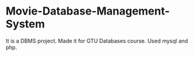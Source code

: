 # Movie-Database-Management-System
It is a DBMS project. Made it for GTU Databases course. Used mysql and php.
